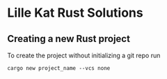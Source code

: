 # Lille Kat Rust Solutions

## Creating a new Rust project
To create the project without initializing a git repo run
```
cargo new project_name --vcs none
```